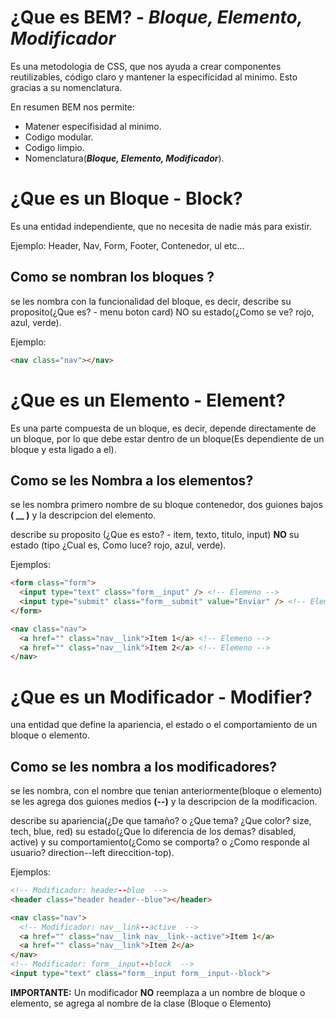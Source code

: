 # ¿Que es BEM? - _**Bloque, Elemento, Modificador**_

Es una metodologia de CSS, que nos ayuda a crear componentes reutilizables, código claro y mantener la especificidad al minimo. Esto gracias a su nomenclatura.

En resumen BEM nos permite:

- Matener especifisidad al minimo.
- Codigo modular.
- Codigo limpio.
- Nomenclatura(_**Bloque, Elemento, Modificador**_).

# ¿Que es un Bloque - Block?

Es una entidad independiente, que no necesita de nadie más para existir.

Ejemplo: Header, Nav, Form, Footer, Contenedor, ul etc...

## Como se nombran los bloques ?

se les nombra con la funcionalidad del bloque, es decir, describe su proposito(¿Que es? - menu boton card) NO su estado(¿Como se ve? rojo, azul, verde).

Ejemplo:

```html
<nav class="nav"></nav>
```

# ¿Que es un Elemento - Element?

Es una parte compuesta de un bloque, es decir, depende directamente de un bloque, por lo que debe estar dentro de un bloque(Es dependiente de un bloque y esta ligado a el).

## Como se les Nombra a los elementos?

se les nombra primero nombre de su bloque contenedor, dos guiones bajos **( __ )** y la descripcion del elemento.

describe su proposito (¿Que es esto? - item, texto, titulo, input) **NO** su estado (tipo ¿Cual es, Como luce? rojo, azul, verde).

Ejemplos:

```html
<form class="form">
  <input type="text" class="form__input" /> <!-- Elemeno --> 
  <input type="submit" class="form__submit" value="Enviar" /> <!-- Elemeno -->
</form>

<nav class="nav">
  <a href="" class="nav__link">Item 1</a> <!-- Elemeno -->
  <a href="" class="nav__link">Item 2</a> <!-- Elemeno -->
</nav>
```

# ¿Que es un Modificador - Modifier?
una entidad que define la apariencia, el estado o el comportamiento de un bloque o elemento.

## Como se les nombra a los modificadores?
se les nombra, con el nombre que tenian anteriormente(bloque o elemento) se les agrega dos guiones medios **(--)** y la descripcion de la modificacion. 

describe su apariencia(¿De que tamaño? o ¿Que tema? ¿Que color? size, tech, blue, red) su estado(¿Que lo diferencia de los demas? disabled, active) y su comportamiento(¿Como se comporta? o ¿Como responde al usuario? direction--left direccition-top).

Ejemplos: 
```html
<!-- Modificador: header--blue  -->
<header class="header header--blue"></header>

<nav class="nav">
  <!-- Modificador: nav__link--active  -->
  <a href="" class="nav__link nav__link--active">Item 1</a>
  <a href="" class="nav__link">Item 2</a>
</nav>      
<!-- Modificador: form__input--block  -->
<input type="text" class="form__input form__input--block">
```

**IMPORTANTE:** Un modificador **NO** reemplaza a un nombre de bloque o elemento, se agrega al nombre de la clase (Bloque o Elemento)